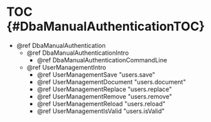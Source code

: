 TOC {#DbaManualAuthenticationTOC}
=================================

- @ref DbaManualAuthentication
  - @ref DbaManualAuthenticationIntro
    - @ref DbaManualAuthenticationCommandLine
  - @ref UserManagementIntro
    - @ref UserManagementSave "users.save"
    - @ref UserManagementDocument "users.document"
    - @ref UserManagementReplace "users.replace"
    - @ref UserManagementRemove "users.remove"
    - @ref UserManagementReload "users.reload"
    - @ref UserManagementIsValid "users.isValid"
